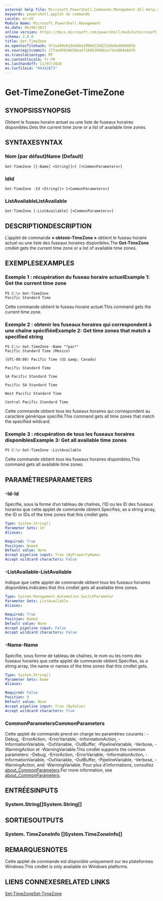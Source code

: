 ```yaml
---
external help file: Microsoft.PowerShell.Commands.Management.dll-Help.xml
keywords: powershell,applet de commande
Locale: en-US
Module Name: Microsoft.PowerShell.Management
ms.date: 06/09/2017
online version: https://docs.microsoft.com/powershell/module/microsoft.powershell.management/get-timezone?view=powershell-7.1&WT.mc_id=ps-gethelp
schema: 2.0.0
title: Get-TimeZone
ms.openlocfilehash: 973aa99e8194d98a289b822b8232de0ed6d0405b
ms.sourcegitcommit: 177ae45034b58ead716853096b2e72e4864e6df6
ms.translationtype: MT
ms.contentlocale: fr-FR
ms.lasthandoff: 11/07/2020
ms.locfileid: "94342873"
---
```

# <span data-ttu-id="0d1bd-103">Get-TimeZone</span><span class="sxs-lookup"><span data-stu-id="0d1bd-103">Get-TimeZone</span></span>

## <span data-ttu-id="0d1bd-104">SYNOPSIS</span><span class="sxs-lookup"><span data-stu-id="0d1bd-104">SYNOPSIS</span></span>
<span data-ttu-id="0d1bd-105">Obtient le fuseau horaire actuel ou une liste de fuseaux horaires disponibles.</span><span class="sxs-lookup"><span data-stu-id="0d1bd-105">Gets the current time zone or a list of available time zones.</span></span>

## <span data-ttu-id="0d1bd-106">SYNTAXE</span><span class="sxs-lookup"><span data-stu-id="0d1bd-106">SYNTAX</span></span>

### <span data-ttu-id="0d1bd-107">Nom (par défaut)</span><span class="sxs-lookup"><span data-stu-id="0d1bd-107">Name (Default)</span></span>

```
Get-TimeZone [[-Name] <String[]>] [<CommonParameters>]
```

### <span data-ttu-id="0d1bd-108">Id</span><span class="sxs-lookup"><span data-stu-id="0d1bd-108">Id</span></span>

```
Get-TimeZone -Id <String[]> [<CommonParameters>]
```

### <span data-ttu-id="0d1bd-109">ListAvailable</span><span class="sxs-lookup"><span data-stu-id="0d1bd-109">ListAvailable</span></span>

```
Get-TimeZone [-ListAvailable] [<CommonParameters>]
```

## <span data-ttu-id="0d1bd-110">DESCRIPTION</span><span class="sxs-lookup"><span data-stu-id="0d1bd-110">DESCRIPTION</span></span>

<span data-ttu-id="0d1bd-111">L’applet de commande **« obtenir-TimeZone »** obtient le fuseau horaire actuel ou une liste des fuseaux horaires disponibles.</span><span class="sxs-lookup"><span data-stu-id="0d1bd-111">The **Get-TimeZone** cmdlet gets the current time zone or a list of available time zones.</span></span>

## <span data-ttu-id="0d1bd-112">EXEMPLES</span><span class="sxs-lookup"><span data-stu-id="0d1bd-112">EXAMPLES</span></span>

### <span data-ttu-id="0d1bd-113">Exemple 1 : récupération du fuseau horaire actuel</span><span class="sxs-lookup"><span data-stu-id="0d1bd-113">Example 1: Get the current time zone</span></span>

```
PS C:\> Get-TimeZone
Pacific Standard Time
```

<span data-ttu-id="0d1bd-114">Cette commande obtient le fuseau horaire actuel.</span><span class="sxs-lookup"><span data-stu-id="0d1bd-114">This command gets the current time zone.</span></span>

### <span data-ttu-id="0d1bd-115">Exemple 2 : obtenir les fuseaux horaires qui correspondent à une chaîne spécifiée</span><span class="sxs-lookup"><span data-stu-id="0d1bd-115">Example 2: Get time zones that match a specified string</span></span>

```
PS C:\> Get-TimeZone -Name "*pac*"
Pacific Standard Time (Mexico)

(UTC-08:00) Pacific Time (US &amp; Canada)

Pacific Standard Time

SA Pacific Standard Time

Pacific SA Standard Time

West Pacific Standard Time

Central Pacific Standard Time
```

<span data-ttu-id="0d1bd-116">Cette commande obtient tous les fuseaux horaires qui correspondent au caractère générique spécifié.</span><span class="sxs-lookup"><span data-stu-id="0d1bd-116">This command gets all time zones that match the specified wildcard.</span></span>

### <span data-ttu-id="0d1bd-117">Exemple 3 : récupération de tous les fuseaux horaires disponibles</span><span class="sxs-lookup"><span data-stu-id="0d1bd-117">Example 3: Get all available time zones</span></span>

```
PS C:\> Get-TimeZone -ListAvailable
```

<span data-ttu-id="0d1bd-118">Cette commande obtient tous les fuseaux horaires disponibles.</span><span class="sxs-lookup"><span data-stu-id="0d1bd-118">This command gets all available time zones.</span></span>

## <span data-ttu-id="0d1bd-119">PARAMÈTRES</span><span class="sxs-lookup"><span data-stu-id="0d1bd-119">PARAMETERS</span></span>

### <span data-ttu-id="0d1bd-120">-Id</span><span class="sxs-lookup"><span data-stu-id="0d1bd-120">-Id</span></span>

<span data-ttu-id="0d1bd-121">Spécifie, sous la forme d’un tableau de chaînes, l’ID ou les ID des fuseaux horaires que cette applet de commande obtient.</span><span class="sxs-lookup"><span data-stu-id="0d1bd-121">Specifies, as a string array, the ID or IDs of the time zones that this cmdlet gets.</span></span>

```yaml
Type: System.String[]
Parameter Sets: Id
Aliases:

Required: True
Position: Named
Default value: None
Accept pipeline input: True (ByPropertyName)
Accept wildcard characters: False
```

### <span data-ttu-id="0d1bd-122">-ListAvailable</span><span class="sxs-lookup"><span data-stu-id="0d1bd-122">-ListAvailable</span></span>

<span data-ttu-id="0d1bd-123">Indique que cette applet de commande obtient tous les fuseaux horaires disponibles.</span><span class="sxs-lookup"><span data-stu-id="0d1bd-123">Indicates that this cmdlet gets all available time zones.</span></span>

```yaml
Type: System.Management.Automation.SwitchParameter
Parameter Sets: ListAvailable
Aliases:

Required: True
Position: Named
Default value: None
Accept pipeline input: False
Accept wildcard characters: False
```

### <span data-ttu-id="0d1bd-124">-Name</span><span class="sxs-lookup"><span data-stu-id="0d1bd-124">-Name</span></span>

<span data-ttu-id="0d1bd-125">Spécifie, sous forme de tableau de chaînes, le nom ou les noms des fuseaux horaires que cette applet de commande obtient.</span><span class="sxs-lookup"><span data-stu-id="0d1bd-125">Specifies, as a string array, the name or names of the time zones that this cmdlet gets.</span></span>

```yaml
Type: System.String[]
Parameter Sets: Name
Aliases:

Required: False
Position: 0
Default value: None
Accept pipeline input: True (ByValue)
Accept wildcard characters: True
```

### <span data-ttu-id="0d1bd-126">CommonParameters</span><span class="sxs-lookup"><span data-stu-id="0d1bd-126">CommonParameters</span></span>

<span data-ttu-id="0d1bd-127">Cette applet de commande prend en charge les paramètres courants : -Debug, -ErrorAction, -ErrorVariable, -InformationAction, -InformationVariable, -OutVariable, -OutBuffer, -PipelineVariable, -Verbose, -WarningAction et -WarningVariable.</span><span class="sxs-lookup"><span data-stu-id="0d1bd-127">This cmdlet supports the common parameters: -Debug, -ErrorAction, -ErrorVariable, -InformationAction, -InformationVariable, -OutVariable, -OutBuffer, -PipelineVariable, -Verbose, -WarningAction, and -WarningVariable.</span></span> <span data-ttu-id="0d1bd-128">Pour plus d’informations, consultez [about_CommonParameters](https://go.microsoft.com/fwlink/?LinkID=113216).</span><span class="sxs-lookup"><span data-stu-id="0d1bd-128">For more information, see [about_CommonParameters](https://go.microsoft.com/fwlink/?LinkID=113216).</span></span>

## <span data-ttu-id="0d1bd-129">ENTRÉES</span><span class="sxs-lookup"><span data-stu-id="0d1bd-129">INPUTS</span></span>

### <span data-ttu-id="0d1bd-130">System.String[]</span><span class="sxs-lookup"><span data-stu-id="0d1bd-130">System.String[]</span></span>

## <span data-ttu-id="0d1bd-131">SORTIES</span><span class="sxs-lookup"><span data-stu-id="0d1bd-131">OUTPUTS</span></span>

### <span data-ttu-id="0d1bd-132">System. TimeZoneInfo []</span><span class="sxs-lookup"><span data-stu-id="0d1bd-132">System.TimeZoneInfo[]</span></span>

## <span data-ttu-id="0d1bd-133">REMARQUES</span><span class="sxs-lookup"><span data-stu-id="0d1bd-133">NOTES</span></span>

<span data-ttu-id="0d1bd-134">Cette applet de commande est disponible uniquement sur les plateformes Windows.</span><span class="sxs-lookup"><span data-stu-id="0d1bd-134">This cmdlet is only available on Windows platforms.</span></span>

## <span data-ttu-id="0d1bd-135">LIENS CONNEXES</span><span class="sxs-lookup"><span data-stu-id="0d1bd-135">RELATED LINKS</span></span>

[<span data-ttu-id="0d1bd-136">Set-TimeZone</span><span class="sxs-lookup"><span data-stu-id="0d1bd-136">Set-TimeZone</span></span>](Set-TimeZone.md)
